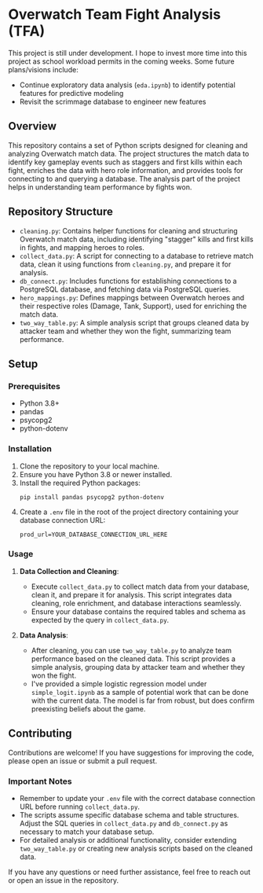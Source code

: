 # Overwatch Team Fight Analysis (TFA)  

This project is still under development. I hope to invest more time into this project as school workload permits in the coming weeks. Some future plans/visions include:

   - Continue exploratory data analysis (`eda.ipynb`) to identify potential features for predictive modeling
   - Revisit the scrimmage database to engineer new features

## Overview
This repository contains a set of Python scripts designed for cleaning and analyzing Overwatch match data. The project structures the match data to identify key gameplay events such as staggers and first kills within each fight, enriches the data with hero role information, and provides tools for connecting to and querying a database. The analysis part of the project helps in understanding team performance by fights won.

## Repository Structure

- `cleaning.py`: Contains helper functions for cleaning and structuring Overwatch match data, including identifying "stagger" kills and first kills in fights, and mapping heroes to roles.
- `collect_data.py`: A script for connecting to a database to retrieve match data, clean it using functions from `cleaning.py`, and prepare it for analysis.
- `db_connect.py`: Includes functions for establishing connections to a PostgreSQL database, and fetching data via PostgreSQL queries.
- `hero_mappings.py`: Defines mappings between Overwatch heroes and their respective roles (Damage, Tank, Support), used for enriching the match data.
- `two_way_table.py`: A simple analysis script that groups cleaned data by attacker team and whether they won the fight, summarizing team performance.

## Setup

### Prerequisites

- Python 3.8+
- pandas
- psycopg2
- python-dotenv

### Installation

1. Clone the repository to your local machine.
2. Ensure you have Python 3.8 or newer installed.
3. Install the required Python packages:
   ```
   pip install pandas psycopg2 python-dotenv
   ```
4. Create a `.env` file in the root of the project directory containing your database connection URL:
   ```
   prod_url=YOUR_DATABASE_CONNECTION_URL_HERE
   ```

### Usage

1. **Data Collection and Cleaning**:
   - Execute `collect_data.py` to collect match data from your database, clean it, and prepare it for analysis. This script integrates data cleaning, role enrichment, and database interactions seamlessly.
   - Ensure your database contains the required tables and schema as expected by the query in `collect_data.py`.

2. **Data Analysis**:
   - After cleaning, you can use `two_way_table.py` to analyze team performance based on the cleaned data. This script provides a simple analysis, grouping data by attacker team and whether they won the fight.
   - I've provided a simple logistic regression model under `simple_logit.ipynb` as a sample of potential work that can be done with the current data. The model is far from robust, but does confirm preexisting beliefs about the game.

## Contributing

Contributions are welcome! If you have suggestions for improving the code, please open an issue or submit a pull request.

### Important Notes

- Remember to update your `.env` file with the correct database connection URL before running `collect_data.py`.
- The scripts assume specific database schema and table structures. Adjust the SQL queries in `collect_data.py` and `db_connect.py` as necessary to match your database setup.
- For detailed analysis or additional functionality, consider extending `two_way_table.py` or creating new analysis scripts based on the cleaned data.


If you have any questions or need further assistance, feel free to reach out or open an issue in the repository.